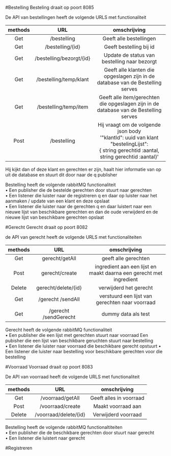 #Bestelling
Besteling draait op poort 8085

De API van bestellingen heeft de volgende URLS met functionaliteit

|methods|URL|omschrijving|
|:---:|:---:|:---:|
|Get|/bestelling|Geeft alle bestellingen|
|Get|/bestelling/{id}|Geeft bestelling bij id|
|Get|/bestelling/bezorgt/{id}|Update de status van bestelling naar bezorgt
|Get|/bestelling/temp/klant|Geeft alle klanten die opgeslagen zijn in de database van de Bestelling serves
|Get|/bestelling/temp/item|Geeft alle item/gerechten die opgeslagen zijn in de database van de Bestelling serves
|Post|/bestelling|Hij vraagt om de volgende json body <br />'"klantId": uuid van klant "bestelingLijst":<br />{ string gerechtid :aantal, <br />string gerechtid :aantal}'|

Hij kijkt dan of deze klant en gerechten er zijn, haalt hier informatie van op uit de database en stuurt dit door naar de q publisher

Bestelling heeft de volgende rabbitMQ functionaliteit<br />
•	Een publisher die de bestelde gerechten door stuurt naar gerechten<br />
•	Een listener die luister naar de registreren q en daar op luister naar het aanmaken / update van een klant en deze opslaat<br />
•	Een listener die luister naar de gerechten q en daar luistert naar een nieuwe lijst van beschikbare gerechten en dan de oude verwijderd en de nieuwe lijst van beschikbare gerechten opslaat


#Gerecht
Gerecht draait op poort 8082

de API van gerecht heeft de volgende URLS met functionaliteiten

|methods|URL|omschrijving|
|:---:|:---:|:---:|
|Get|gerecht/getAll|geeft alle gerechten|
|Post|gerecht/create|ingredient aan een lijst en maakt daarna een gerecht met ingredient
|Delete|gerecht/delete/{id}|verwijderd het gerecht
|Get|/gerecht /sendAll |verstuurd een lijst van gerechten naar voorraad
|Get|/gerecht /sendGerecht |dummy data als test

Gerecht heeft de volgende rabbitMQ functionaliteit<br />
•	Een publisher die een lijst met gerechten stuurt naar voorraad
              Een pubisher die een lijst van beschikbare geruchten stuurt naar bestelling<br />
•	Een listener die luister naar voorraad die beschikbare gerecht opstuurt 
•	Een listener die luister naar bestelling voor beschikbare gerechten voor die bestelling<br />


#Voorraad
Voorraad draait op poort 8083

De API van voorraad heeft de volgende URLS met functionaliteit

|methods|URL|omschrijving|
|:---:|:---:|:---:|
|Get|/voorraad/getAll|Geeft alles in voorraad|
|Post|/voorraad/create|Maakt voorraad aan|
|Delete|/voorraad/delete/{id}|Verwijderd voorraad|

Bestelling heeft de volgende rabbitMQ functionaltiteiten<br />
• Een publisher die de beschikbare gerechten door stuurt naar gerecht<br />
• Een listener die luistert naar gerecht<br />

#Registreren


